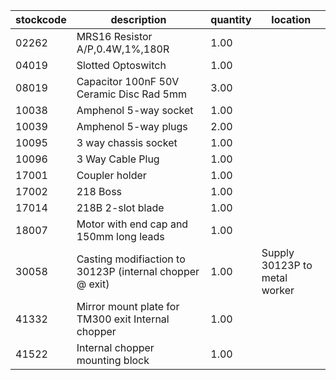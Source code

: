 |stockcode|description|quantity|location|
|---------|-----------|--------|--------|
|02262|MRS16 Resistor A/P,0.4W,1%,180R|1.00||
|04019|Slotted Optoswitch|1.00||
|08019|Capacitor 100nF 50V Ceramic Disc Rad 5mm|3.00||
|10038|Amphenol  5-way socket|1.00||
|10039|Amphenol 5-way plugs|2.00||
|10095|3 way chassis socket|1.00||
|10096|3 Way Cable Plug|1.00||
|17001|Coupler holder|1.00||
|17002|218 Boss|1.00||
|17014|218B 2-slot blade|1.00||
|18007|Motor with end cap and 150mm long leads|1.00||
|30058|Casting modifiaction to 30123P (internal chopper @ exit)|1.00|Supply 30123P to metal worker|
|41332|Mirror mount plate for TM300 exit Internal chopper|1.00||
|41522|Internal chopper mounting block|1.00||
